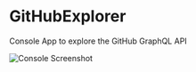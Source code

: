 # GitHubExplorer
Console App to explore the GitHub GraphQL API

![Console Screenshot](https://user-images.githubusercontent.com/13558917/50998772-59e4b700-14dd-11e9-859c-b0d5bd02710b.png)
